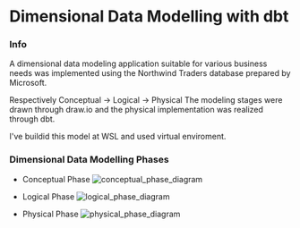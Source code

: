 # Dimensional Data Modelling with dbt

### Info

A dimensional data modeling application suitable for various business needs was implemented using the Northwind Traders database prepared by Microsoft.

Respectively
Conceptual -> Logical -> Physical
The modeling stages were drawn through draw.io and the physical implementation was realized through dbt.

I've buildid this model at WSL and used virtual enviroment.

### Dimensional Data Modelling Phases

- Conceptual Phase
![conceptual_phase_diagram](phase_images/conceptual_phase.png)


- Logical Phase
![logical_phase_diagram](phase_images/logical_phase.png)


- Physical Phase
![physical_phase_diagram](phase_images/physical_phase.png)